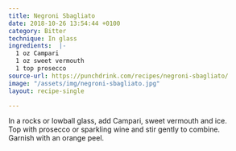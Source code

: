 ```yaml
---
title: Negroni Sbagliato
date: 2018-10-26 13:54:44 +0100
category: Bitter
technique: In glass
ingredients:  |-
  1 oz Campari
  1 oz sweet vermouth
  1 top prosecco
source-url: https://punchdrink.com/recipes/negroni-sbagliato/
image: "/assets/img/negroni-sbagliato.jpg"
layout: recipe-single

---
```

In a rocks or lowball glass, add Campari, sweet vermouth and ice.  
Top with prosecco or sparkling wine and stir gently to combine.  
Garnish with an orange peel.
